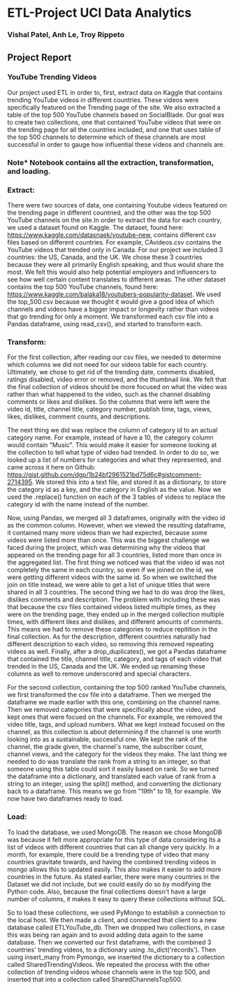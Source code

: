 # ETL-Project UCI Data Analytics
### Vishal Patel, Anh Le, Troy Rippeto

## Project Report

### YouTube Trending Videos
Our project used ETL in order to, first, extract data on Kaggle that contains trending YouTube videos in different countries. These videos were specifically featured on the Trending page of the site. We also extracted a table of the top 500 YouTube channels based on SocialBlade. Our goal was to create two collections, one that contained YouTube videos that were on the trending page for all the countries included, and one that uses table of the top 500 channels to determine which of these channels are most successful in order to gauge how influential these videos and channels are.


### Note* Notebook contains all the extraction, transformation, and loading.
### Extract:
There were two sources of data, one containing Youtube videos featured on the trending page in different countried, and the other was the top 500 YouTube channels on the site.In order to extract the data for each country, we used a dataset found on Kaggle. The dataset, found here: https://www.kaggle.com/datasnaek/youtube-new, contains different csv files based on different countries. For example, CAvideos.csv contains the YouTube videos that trended only in Canada. For our project we included 3 countries: the US, Canada, and the UK. We chose these 3 countries because they were all primarily English speaking, and thus would share the most. We felt this would also help potential employers and influencers to see how well certain content translates to different areas. 
The other dataset contains the top 500 YouTube channels, found here: https://www.kaggle.com/balaka18/youtubers-popularity-dataset. We used the top_500.csv because we thought it would give a good idea of which channels and videos have a bigger impact or longevity rather than videos that go trending for only a moment. 
We transformed each csv file into a Pandas dataframe, using read_csv(), and started to transform each.

### Transform:

For the first collection, after reading our csv files, we needed to determine which columns we did not need for our videos table for each country. Ultimately, we chose to get rid of the trending date, comments disabled, ratings disabled, video error or removed, and the thumbnail link. We felt that the final collection of videos should be more focused on what the video was rather than what happened to the video, such as the channel disabling comments or likes and dislikes. So the columns that were left were the video id, title, channel title, category number, publish time, tags, views, likes, dislikes, comment counts, and descriptions. 

The next thing we did was replace the column of category id to an actual category name. For example, instead of have a 10, the category column would contain "Music". This would make it easier for someone looking at the collection to tell what type of video had trended. 
In order to do so, we looked up a list of numbers for categories and what they represented, and came across it here on Github: https://gist.github.com/dgp/1b24bf2961521bd75d6c#gistcomment-2714395. We stored this into a text file, and stored it as a dictionary, to store the category id as a key, and the category in English as the value. 
Now we used the .replace() function on each of the 3 tables of videos to replace the category id with the name instead of the number.

Now, using Pandas, we merged all 3 dataframes, originally with the video id as the common column. However, when we viewed the resulting dataframe, it contained many more videos than we had expected, because some videos were listed more than once. This was the biggest challenge we faced during the project, which was determining why the videos that appeared on the trending page for all 3 countries, listed more than once in the aggregated list.
The first thing we noticed was that the video id was not completely the same in each country, so even if we joined on the id, we were getting different videos with the same id. So when we switched the join on title instead, we were able to get a list of unique titles that were shared in all 3 countries. 
The second thing we had to do was drop the likes, dislikes comments and description. The problem with including these was that because the csv files contained videos listed multiple times, as they were on the trending page, they ended up in the merged collection multiple times, with different likes and dislikes, and different amounts of comments. This means we had to remove these categories to reduce repitition in the final collection. As for the description, different countries naturally had different description to each video, so removing this removed repeating videos as well.
Finally, after a drop_duplicates(), we got a Pandas dataframe that contained the title, channel title, category, and tags of each video that trended in the US, Canada and the UK. We ended up renaming these columns as well to remove underscored and special characters. 

For the second collection, containing the top 500 ranked YouTube channels, we first transformed the csv file into a dataframe. Then we merged the dataframe we made earlier with this one, combining on the channel name. Then we removed categories that were specifically about the video, and kept ones that were focued on the channels. For example, we removed the video title, tags, and upload numbers. What we kept instead focused on the channel, as this collection is about determining if the channel is one worth looking into as a sustainable, successful one. We kept the rank of the channel, the grade given, the channel's name, the subscriber count, channel views, and the category for the videos they make. 
The last thing we needed to do was translate the rank from a string to an integer, so that someone using this table could sort it easily based on rank. So we turned the dataframe into a dictionary, and translated each value of rank from a string to an integer, using the split() method, and converting the dictionary back to a dataframe. This means we go from "19th" to 19, for example. We now have two dataframes ready to load.


### Load:
To load the database, we used MongoDB. The reason we chose MongoDB was because it felt more appropriate for this type of data considering its a list of videos with different countries that can all change very quickly. In a month, for example, there could be a trending type of video that many countries gravitate towards, and having the combined trending videos in mongo allows this to updated easily. This also makes it easier to add more countries in the future. As stated earlier, there were many countries in the Dataset we did not include, but we could easily do so by modifying the Python code. Also, because the final collections doesn't have a large number of columns, it makes it easy to query these collections without SQL.

So to load these collections, we used PyMongo to establish a connection to the local host. We then made a client, and connected that client to a new database called ETLYouTube_db. Then we dropped two collections, in case this was being ran again and to avoid adding data again to the same database. Then we converted our first dataframe, with the combined 3 countries' trending videos, to a dictionary using .to_dict('records'). Then using insert_many from Pymongo, we inserted the dictionary to a collection called SharedTrendingVideos. We repeated the process with the other collection of trending videos whose channels were in the top 500, and inserted that into a collection called SharedChannelsTop500.
